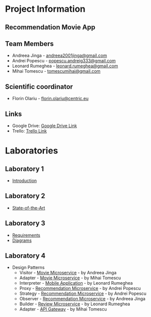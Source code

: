 # Project Information

## **Recommendation Movie App**

## Team Members
* Andreea Jinga - andreea2001jinga@gmail.com
* Andrei Popescu - popescu.andreig333@gmail.com
* Leonard Rumeghea - leonard.rumeghea@gmail.com
* Mihai Tomescu - tomescumihai@gmail.com

## Scientific coordinator
* Florin Olariu - florin.olariu@centric.eu

## Links
* Google Drive: [Google Drive Link](https://drive.google.com/drive/folders/1s1fTRGA-0XG7VAH21CWgRfV-Tni4ewS6)
* Trello: [Trello Link](https://trello.com/b/akHfjKl5/movie-recommendation-system-aset-project)

# Laboratories

## Laboratory 1
* [Introduction](https://docs.google.com/document/d/1ldoJ_ZcZNK6IwNUULINjn3ntOqEAxdcMoeQo61zN2WM/edit?usp=drive_link)

## Laboratory 2
* [State-of-the-Art](https://docs.google.com/document/d/1vbOMuA0X6NPHXTJDHOk-Ba2wTjCULENj8_7G256DhI0/edit?usp=drive_link)
  
## Laboratory 3
* [Requirements](https://docs.google.com/spreadsheets/d/1AARjJGSp5zxv1XKrNgk53ueweanHtuao3DUtyXAjNck/edit?usp=drive_link)
* [Diagrams](https://drive.google.com/drive/folders/1DkSe1VEOyXQFMXSyBZVwT-fjeeRQ4zqn?usp=drive_link)

## Laboratory 4
* Design Patterns
  * Visitor      - [Movie Microservice]() - by Andreea Jinga
  * Adapter      - [Movie Microservice]() - by Mihai Tomescu
  * Interpreter  - [Mobile Application]() - by Leonard Rumeghea
  * Proxy        - [Recommendation Microservice](https://github.com/LeonardRumeghea/MovieMood/tree/main/recommendation_system) - by Andrei Popescu
  * Strategy     - [Recommendation Microservice](https://github.com/LeonardRumeghea/MovieMood/tree/main/recommendation_system) - by Andrei Popescu
  * Observer     - [Recommendation Microservice]() - by Andreea Jinga
  * Builder      - [Review Microservice]()         - by Leonard Rumeghea
  * Adapter      - [API Gateway]()                 - by Mihai Tomescu
